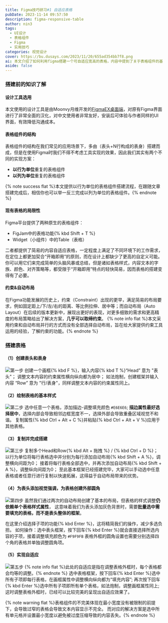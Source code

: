 ```yaml
---
title: Figma技巧研习#1 自适应表格
pubDate: 2023-11-14 09:57:50
description: figma-responsive-table
author: nin3
tags:
  - UI设计
  - 表格组件
  - Figma
  - 实用技巧
categories: 视觉设计
cover: https://bu.dusays.com/2023/11/20/655ad354bb7f8.png
ai: 本文介绍了如何利用figma搭建一个可自适应宽高的表格，内容中提到了关于表格组件的基本框架、自动布局和约束两种方式的区别和取舍、表格的填充、外框样式、圆角等设计要素。通过图文并行的方式展现了搭建过程并给出了非常具体的小贴士。
aside: false
---
```

### 搭建前的知识了解
#### 设计工具选用
本文使用的设计工具是由Moonvy月维开发的[FigmaEX桌面端](https://moonvy.com/figmaEX/)，对原有Figma界面进行了非常全面的汉化，对中文使用者非常友好，安装后可体验与作者同样的UI界面，有效降低沟通成本。
#### 表格组件的结构
表格组件的结构在我们常见的应用场景下，多由（表头+N行构成的表身）搭建而成，但是在使用Figma时我们不得不考虑工具实现的效果，因此我们其实有两个不同的实现方案：
- **以行为单位**重复的表格组件
- **以列为单位**重复的表格组件

{% note success flat %}本文提供以行为单位的表格组件搭建流程，在跟随文章搭建完成后，相信你也可以举一反三完成以列为单位的表格组件。{% endnote %}
#### 现有表格的局限性
Figma平台提供了两种原生的表格组件：
- FigJam中的表格功能{% kbd Shift + T %}
- Widget（小组件）中的Table（表格）

二者都提供了简易的内容自适应表格，一定程度上满足了不同环境下的工作需求，在定位上都更加契合“开箱即用”的原则，而在设计上都缺少了更高的自定义可能。你可以用它们来完成简单的头脑风暴或总结，但是诸如表格样式，内容文本的字族、颜色、对齐策略等，都受限于“开箱即用”特点的轻快简易，因而表格的搭建变得有了必要。
#### 约束&自动布局
在Figma功能发展的历史上，约束（Constraint）出现的更早，满足简易的布局要求，例如固定距上/下/左/右的距离、等比例拉伸、居中等；而自动布局（Auto Layout）在后续的版本更新中，展现出更好的表现，对更多细致的需求和更高精度的布局策略给出了解决方案，**几乎可以取缔约束**。
{% note info flat %}本文采用约束和自动布局并行的方式而没有全部选择自动布局，旨在给大家提供约束工具运用的经验，了解约束的功能。{% endnote %}
### 搭建表格
#### （1）创建表头和表身
![第一步](https://bu.dusays.com/2023/11/20/655ad6165a07d.png "创建表头和表身")
创建一个画框{% kbd F %}，输入内容{% kbd T %}“Head” 意为 "表头"；
调整文本内容的约束属性横向纵向都为居中；
如法炮制，创建框架并输入内容 “Row” 意为 "行/表身"，同样调整文本内容的约束属性同上。
#### （2）绘制表格的基本样式
![第二步](https://bu.dusays.com/2023/11/20/655ad354487c3.png "绘制表格的基本样式")
选中任意一个表格，添加描边-调整填充颜色 `#E6E6E6`;
**描边属性最好选择居中**，选择内部会导致相邻边框宽度不一，选择外部会导致重叠区域视觉不和谐。
复制属性{% kbd Ctrl + Alt + C %}并粘贴{% kbd Ctrl + Alt + V %}应用于其他表格。
#### （3）复制并完成搭建
![第三步](https://bu.dusays.com/2023/11/20/655ad3545044c.png "复制并完成搭建")
复制多个Head和Row{% kbd Alt + 拖拽 %} / {% kbd Ctrl + D %}；
以行为单位将每行表格选中并分别为每行添加自动布局{% kbd Shift + A %}，调整横向间距为0；
接着将每行表格全部选中，并再次添加自动布局{% kbd Shift + A %}，调整纵向间距为0；
至此基本框架已经搭建完毕，大家可以手动选中任意表格或者任意行进行复制以快速拓展，这得益于自动布局带来的优势。
#### （4）为表头添加视觉强调，为表格创建外部圆角
![第四步](https://bu.dusays.com/2023/11/20/655ad35452538.png "为表头添加视觉强调，为表格创建外部圆角")
虽然我们通过两次的自动布局创建了基本的布局，但表格的样式调整**仍依赖单个表格样式属性**，
这意味着我们为表头添加灰色背景时，需要**批量选中需要填充的表格，而不是表头整体的框架**。

在这里介绍选择子项的功能{% kbd Enter %}，这将精简我们的操作，减少多选负担。
如何操作：选中表头框架，按下回车{% kbd Enter %}就会直接选择所选内容的子项，接着调整填充颜色为 `#F9F9FB`
表格外框的圆角设置也需要分别选择四个角的表格并单独调整圆角项。
#### （5）实现自适应
![第五步](https://bu.dusays.com/2023/11/20/655ad35460ea7.png "实现自适应")
{% note info flat %}此处的自适应是指在调整表格外框时，每个表格都会均等的调整。{% endnote %}
选中表格框架，按下回车{% kbd Enter %}选中所有子项即每行表格，在画框属性中调整横向纵向都为“填充内容”;
再次按下回车{% kbd Enter %}选中所有子项即所有单个表格，如法炮制，调整画框属性同上;
这时调整表格外框时，已经可以比较完美的呈现出自适应效果了。

{% note warning flat %}表格组件的不完美体现在最小宽度没有被限制的前提下，会导致过窄的表格会导致文本内容显示不完全。
而对应的解决方案是选中所有单元格并设置最小宽度以避免被过度压缩导致的内容丢失。{% endnote %}